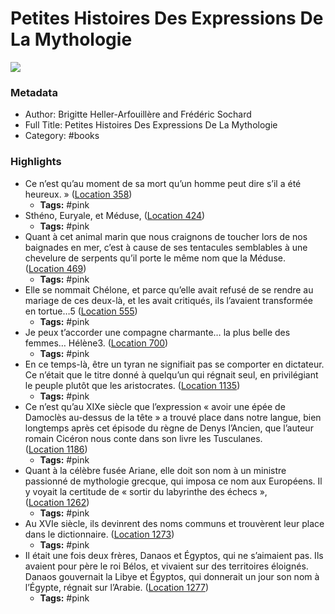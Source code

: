 # Petites Histoires Des Expressions De La Mythologie

![](https://m.media-amazon.com/images/I/71gZcdOXeRL._SY160.jpg)

### Metadata

- Author: Brigitte Heller-Arfouillère and Frédéric Sochard
- Full Title: Petites Histoires Des Expressions De La Mythologie
- Category: #books

### Highlights

- Ce n’est qu’au moment de sa mort qu’un homme peut dire s’il a été heureux. » ([Location 358](https://readwise.io/to_kindle?action=open&asin=B00BWV066Y&location=358))
    - **Tags:** #pink
- Sthéno, Euryale, et Méduse, ([Location 424](https://readwise.io/to_kindle?action=open&asin=B00BWV066Y&location=424))
    - **Tags:** #pink
- Quant à cet animal marin que nous craignons de toucher lors de nos baignades en mer, c’est à cause de ses tentacules semblables à une chevelure de serpents qu’il porte le même nom que la Méduse. ([Location 469](https://readwise.io/to_kindle?action=open&asin=B00BWV066Y&location=469))
    - **Tags:** #pink
- Elle se nommait Chélone, et parce qu’elle avait refusé de se rendre au mariage de ces deux-là, et les avait critiqués, ils l’avaient transformée en tortue…5 ([Location 555](https://readwise.io/to_kindle?action=open&asin=B00BWV066Y&location=555))
    - **Tags:** #pink
- Je peux t’accorder une compagne charmante… la plus belle des femmes… Hélène3. ([Location 700](https://readwise.io/to_kindle?action=open&asin=B00BWV066Y&location=700))
    - **Tags:** #pink
- En ce temps-là, être un tyran ne signifiait pas se comporter en dictateur. Ce n’était que le titre donné à quelqu’un qui régnait seul, en privilégiant le peuple plutôt que les aristocrates. ([Location 1135](https://readwise.io/to_kindle?action=open&asin=B00BWV066Y&location=1135))
    - **Tags:** #pink
- Ce n’est qu’au XIXe siècle que l’expression « avoir une épée de Damoclès au-dessus de la tête » a trouvé place dans notre langue, bien longtemps après cet épisode du règne de Denys l’Ancien, que l’auteur romain Cicéron nous conte dans son livre les Tusculanes. ([Location 1186](https://readwise.io/to_kindle?action=open&asin=B00BWV066Y&location=1186))
    - **Tags:** #pink
- Quant à la célèbre fusée Ariane, elle doit son nom à un ministre passionné de mythologie grecque, qui imposa ce nom aux Européens. Il y voyait la certitude de « sortir du labyrinthe des échecs », ([Location 1262](https://readwise.io/to_kindle?action=open&asin=B00BWV066Y&location=1262))
    - **Tags:** #pink
- Au XVIe siècle, ils devinrent des noms communs et trouvèrent leur place dans le dictionnaire. ([Location 1273](https://readwise.io/to_kindle?action=open&asin=B00BWV066Y&location=1273))
    - **Tags:** #pink
- Il était une fois deux frères, Danaos et Égyptos, qui ne s’aimaient pas. Ils avaient pour père le roi Bélos, et vivaient sur des territoires éloignés. Danaos gouvernait la Libye et Égyptos, qui donnerait un jour son nom à l’Égypte, régnait sur l’Arabie. ([Location 1277](https://readwise.io/to_kindle?action=open&asin=B00BWV066Y&location=1277))
    - **Tags:** #pink
